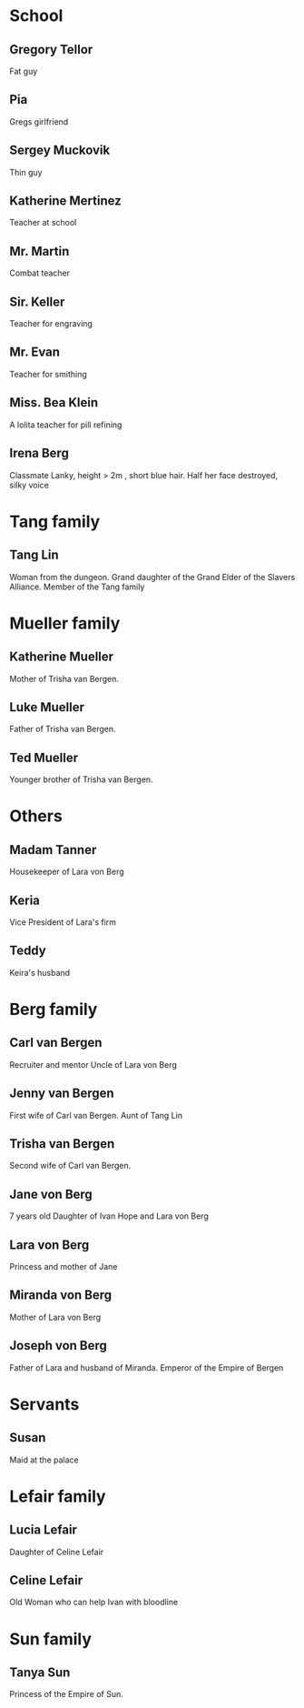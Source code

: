 # School
## Gregory Tellor
Fat guy 

## Pia 
Gregs girlfriend

## Sergey Muckovik
Thin guy

## Katherine Mertinez
Teacher at school

## Mr. Martin
Combat teacher

## Sir. Keller
Teacher for engraving

## Mr. Evan
Teacher for smithing

## Miss. Bea Klein
A lolita teacher for pill refining

## Irena Berg
Classmate
Lanky, height > 2m , short blue hair.
Half her face destroyed, silky voice



# Tang family

## Tang Lin
Woman from the dungeon. Grand daughter of the Grand Elder of the Slavers Alliance. Member of the Tang family

# Mueller family

## Katherine Mueller
Mother of Trisha van Bergen.

## Luke Mueller
Father of Trisha van Bergen.

## Ted Mueller
Younger brother of Trisha van Bergen.

# Others

## Madam Tanner
Housekeeper of Lara von Berg

## Keria
Vice President of Lara's firm

## Teddy 
Keira's husband

# Berg family

## Carl van Bergen
Recruiter and mentor
Uncle of Lara von Berg

## Jenny van Bergen
First wife of Carl van Bergen.
Aunt of Tang Lin

## Trisha van Bergen
Second wife of Carl van Bergen.

## Jane von Berg
7 years old
Daughter of Ivan Hope and Lara von Berg

## Lara von Berg 
Princess and mother of Jane

## Miranda von Berg
Mother of Lara von Berg

## Joseph von Berg
Father of Lara and husband of Miranda. Emperor of the Empire of Bergen

# Servants
## Susan
Maid at the palace


# Lefair family
## Lucia Lefair
Daughter of Celine Lefair

## Celine Lefair
Old Woman who can help Ivan with bloodline



# Sun family

## Tanya Sun
Princess of the Empire of Sun.




